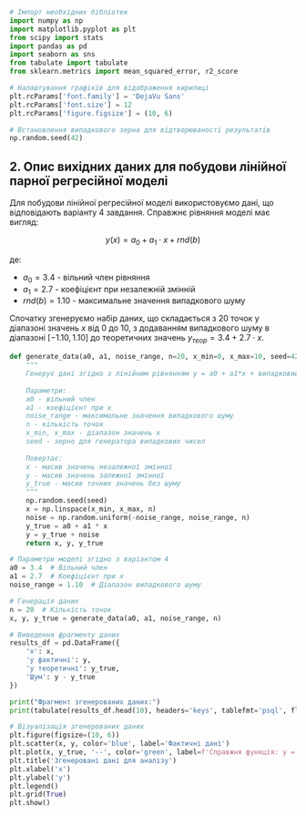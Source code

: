```python
# Імпорт необхідних бібліотек
import numpy as np
import matplotlib.pyplot as plt
from scipy import stats
import pandas as pd
import seaborn as sns
from tabulate import tabulate
from sklearn.metrics import mean_squared_error, r2_score

# Налаштування графіків для відображення кирилиці
plt.rcParams['font.family'] = 'DejaVu Sans'
plt.rcParams['font.size'] = 12
plt.rcParams['figure.figsize'] = (10, 6)

# Встановлення випадкового зерна для відтворюваності результатів
np.random.seed(42)
```

## 2. Опис вихідних даних для побудови лінійної парної регресійної моделі

Для побудови лінійної регресійної моделі використовуємо дані, що відповідають варіанту 4 завдання. Справжнє рівняння моделі має вигляд:

$$y(x) = a_0 + a_1 \cdot x + rnd(b)$$

де:
- $a_0 = 3.4$ - вільний член рівняння
- $a_1 = 2.7$ - коефіцієнт при незалежній змінній
- $rnd(b) = 1.10$ - максимальне значення випадкового шуму

Спочатку згенеруємо набір даних, що складається з 20 точок у діапазоні значень $x$ від 0 до 10, з додаванням випадкового шуму в діапазоні $[-1.10, 1.10]$ до теоретичних значень $y_{теор} = 3.4 + 2.7 \cdot x$.

```python
def generate_data(a0, a1, noise_range, n=20, x_min=0, x_max=10, seed=42):
    """
    Генерує дані згідно з лінійним рівнянням y = a0 + a1*x + випадковий_шум
    
    Параметри:
    a0 - вільний член
    a1 - коефіцієнт при x
    noise_range - максимальне значення випадкового шуму
    n - кількість точок
    x_min, x_max - діапазон значень x
    seed - зерно для генератора випадкових чисел
    
    Повертає:
    x - масив значень незалежної змінної
    y - масив значень залежної змінної
    y_true - масив точних значень без шуму
    """
    np.random.seed(seed)
    x = np.linspace(x_min, x_max, n)
    noise = np.random.uniform(-noise_range, noise_range, n)
    y_true = a0 + a1 * x
    y = y_true + noise
    return x, y, y_true

# Параметри моделі згідно з варіантом 4
a0 = 3.4  # Вільний член
a1 = 2.7  # Коефіцієнт при x
noise_range = 1.10  # Діапазон випадкового шуму

# Генерація даних
n = 20  # Кількість точок
x, y, y_true = generate_data(a0, a1, noise_range, n)

# Виведення фрагменту даних
results_df = pd.DataFrame({
    'x': x,
    'y фактичні': y,
    'y теоретичні': y_true,
    'Шум': y - y_true
})

print("Фрагмент згенерованих даних:")
print(tabulate(results_df.head(10), headers='keys', tablefmt='psql', floatfmt='.4f'))
```

```python
# Візуалізація згенерованих даних
plt.figure(figsize=(10, 6))
plt.scatter(x, y, color='blue', label='Фактичні дані')
plt.plot(x, y_true, '--', color='green', label=f'Справжня функція: y = {a0} + {a1}*x')
plt.title('Згенеровані дані для аналізу')
plt.xlabel('x')
plt.ylabel('y')
plt.legend()
plt.grid(True)
plt.show()
```
